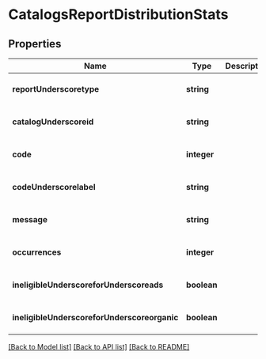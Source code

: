 # CatalogsReportDistributionStats

## Properties
Name | Type | Description | Notes
------------ | ------------- | ------------- | -------------
**reportUnderscoretype** | **string** |  | [optional] [default to null]
**catalogUnderscoreid** | **string** |  | [optional] [default to null]
**code** | **integer** |  | [optional] [default to null]
**codeUnderscorelabel** | **string** |  | [optional] [default to null]
**message** | **string** |  | [optional] [default to null]
**occurrences** | **integer** |  | [optional] [default to null]
**ineligibleUnderscoreforUnderscoreads** | **boolean** |  | [optional] [default to null]
**ineligibleUnderscoreforUnderscoreorganic** | **boolean** |  | [optional] [default to null]

[[Back to Model list]](../README.md#documentation-for-models) [[Back to API list]](../README.md#documentation-for-api-endpoints) [[Back to README]](../README.md)


